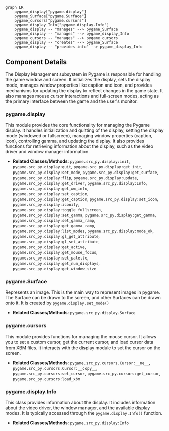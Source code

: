 ```mermaid
graph LR
    pygame_display["pygame.display"]
    pygame_Surface["pygame.Surface"]
    pygame_cursors["pygame.cursors"]
    pygame_display_Info["pygame.display.Info"]
    pygame_display -- "manages" --> pygame_Surface
    pygame_display -- "manages" --> pygame_display_Info
    pygame_cursors -- "manages" --> pygame_cursors
    pygame_display -- "creates" --> pygame_Surface
    pygame_display -- "provides info" --> pygame_display_Info
```

## Component Details

The Display Management subsystem in Pygame is responsible for handling the game window and screen. It initializes the display, sets the display mode, manages window properties like caption and icon, and provides mechanisms for updating the display to reflect changes in the game state. It also manages mouse cursor interactions and full-screen modes, acting as the primary interface between the game and the user's monitor.

### pygame.display
This module provides the core functionality for managing the Pygame display. It handles initialization and quitting of the display, setting the display mode (windowed or fullscreen), managing window properties (caption, icon), controlling gamma, and updating the display. It also provides functions for retrieving information about the display, such as the video driver and window manager information.
- **Related Classes/Methods**: `pygame.src_py.display:init`, `pygame.src_py.display:quit`, `pygame.src_py.display:get_init`, `pygame.src_py.display:set_mode`, `pygame.src_py.display:get_surface`, `pygame.src_py.display:flip`, `pygame.src_py.display:update`, `pygame.src_py.display:get_driver`, `pygame.src_py.display:Info`, `pygame.src_py.display:get_wm_info`, `pygame.src_py.display:set_caption`, `pygame.src_py.display:get_caption`, `pygame.src_py.display:set_icon`, `pygame.src_py.display:iconify`, `pygame.src_py.display:toggle_fullscreen`, `pygame.src_py.display:set_gamma`, `pygame.src_py.display:get_gamma`, `pygame.src_py.display:set_gamma_ramp`, `pygame.src_py.display:get_gamma_ramp`, `pygame.src_py.display:list_modes`, `pygame.src_py.display:mode_ok`, `pygame.src_py.display:gl_get_attribute`, `pygame.src_py.display:gl_set_attribute`, `pygame.src_py.display:get_active`, `pygame.src_py.display:get_mouse_focus`, `pygame.src_py.display:set_palette`, `pygame.src_py.display:get_num_displays`, `pygame.src_py.display:get_window_size`

### pygame.Surface
Represents an image. This is the main way to represent images in pygame. The Surface can be drawn to the screen, and other Surfaces can be drawn onto it. It is created by `pygame.display.set_mode()`
- **Related Classes/Methods**: `pygame.src_py.display.Surface`

### pygame.cursors
This module provides functions for managing the mouse cursor. It allows you to set a custom cursor, get the current cursor, and load cursor data from XBM files. It interacts with the display module to set the cursor on the screen.
- **Related Classes/Methods**: `pygame.src_py.cursors.Cursor:__ne__`, `pygame.src_py.cursors.Cursor:__copy__`, `pygame.src_py.cursors:set_cursor`, `pygame.src_py.cursors:get_cursor`, `pygame.src_py.cursors:load_xbm`

### pygame.display.Info
This class provides information about the display. It includes information about the video driver, the window manager, and the available display modes. It is typically accessed through the `pygame.display.Info()` function.
- **Related Classes/Methods**: `pygame.src_py.display:Info`
